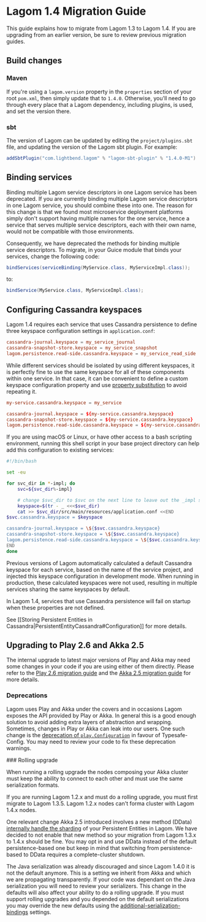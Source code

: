 # Lagom 1.4 Migration Guide

This guide explains how to migrate from Lagom 1.3 to Lagom 1.4. If you are upgrading from an earlier version, be sure to review previous migration guides.

## Build changes

### Maven

If you're using a `lagom.version` property in the `properties` section of your root `pom.xml`, then simply update that to `1.4.0`. Otherwise, you'll need to go through every place that a Lagom dependency, including plugins, is used, and set the version there.

### sbt

The version of Lagom can be updated by editing the `project/plugins.sbt` file, and updating the version of the Lagom sbt plugin. For example:

```scala
addSbtPlugin("com.lightbend.lagom" % "lagom-sbt-plugin" % "1.4.0-M1")
```

## Binding services

Binding multiple Lagom service descriptors in one Lagom service has been deprecated. If you are currently binding multiple Lagom service descriptors in one Lagom service, you should combine these into one. The reason for this change is that we found most microservice deployment platforms simply don't support having multiple names for the one service, hence a service that serves multiple service descriptors, each with their own name, would not be compatible with those environments.

Consequently, we have deprecated the methods for binding multiple service descriptors. To migrate, in your Guice module that binds your services, change the following code:

```java
bindServices(serviceBinding(MyService.class, MyServiceImpl.class));
```

to:

```java
bindService(MyService.class, MyServiceImpl.class);
```

## Configuring Cassandra keyspaces

Lagom 1.4 requires each service that uses Cassandra persistence to define three keyspace configuration settings in `application.conf`:

```conf
cassandra-journal.keyspace = my_service_journal
cassandra-snapshot-store.keyspace = my_service_snapshot
lagom.persistence.read-side.cassandra.keyspace = my_service_read_side
```

While different services should be isolated by using different keyspaces, it is perfectly fine to use the same keyspace for all of these components within one service. In that case, it can be convenient to define a custom keyspace configuration property and use [property substitution](https://github.com/typesafehub/config#factor-out-common-values) to avoid repeating it.

```conf
my-service.cassandra.keyspace = my_service

cassandra-journal.keyspace = ${my-service.cassandra.keyspace}
cassandra-snapshot-store.keyspace = ${my-service.cassandra.keyspace}
lagom.persistence.read-side.cassandra.keyspace = ${my-service.cassandra.keyspace}
```

If you are using macOS or Linux, or have other access to a bash scripting environment, running this shell script in your base project directory can help add this configuration to existing services:

```bash
#!/bin/bash

set -eu

for svc_dir in *-impl; do
    svc=${svc_dir%-impl}

    # change $svc_dir to $svc on the next line to leave out the _impl suffix
    keyspace=$(tr - _ <<<$svc_dir)
    cat >> $svc_dir/src/main/resources/application.conf <<END
$svc.cassandra.keyspace = $keyspace

cassandra-journal.keyspace = \${$svc.cassandra.keyspace}
cassandra-snapshot-store.keyspace = \${$svc.cassandra.keyspace}
lagom.persistence.read-side.cassandra.keyspace = \${$svc.cassandra.keyspace}
END
done
```

Previous versions of Lagom automatically calculated a default Cassandra keyspace for each service, based on the name of the service project, and injected this keyspace configuration in development mode. When running in production, these calculated keyspaces were not used, resulting in multiple services sharing the same keyspaces by default.

In Lagom 1.4, services that use Cassandra persistence will fail on startup when these properties are not defined.

See [[Storing Persistent Entities in Cassandra|PersistentEntityCassandra#Configuration]] for more details.


## Upgrading to Play 2.6 and Akka 2.5

The internal upgrade to latest major versions of Play and Akka may need some changes in your code if you are using either of them directly. Please refer to the [Play 2.6 migration guide](https://www.playframework.com/documentation/2.6.x/Migration26) and the [Akka 2.5 migration guide](http://doc.akka.io/docs/akka/current/scala/project/migration-guide-2.4.x-2.5.x.html) for more details.

### Deprecations

Lagom uses Play and Akka under the covers and in occasions Lagom exposes the API provided by Play or Akka. In general this is a good enough solution to avoid adding extra layers of abstraction and wrapping. Sometimes, changes in Play or Akka can leak into our users. One such change is the [deprecation of `play.Configuration`](https://www.playframework.com/documentation/2.6.x/JavaConfigMigration26) in favour of Typesafe-Config. You may need to review your code to fix these deprecation warnings.

### Rolling upgrade

When running a rolling upgrade the nodes composing your Akka cluster must keep the ability to connect to each other and must use the same serialization formats.

If you are running Lagom 1.2.x and must do a rolling upgrade, you must first migrate to Lagom  1.3.5. Lagom 1.2.x nodes can't forma cluster with Lagom 1.4.x nodes.

One relevant change Akka 2.5 introduced involves a new method (DData) [internally handle the sharding](http://doc.akka.io/docs/akka/current/java/project/migration-guide-2.4.x-2.5.x.html#cluster-sharding-state-store-mode) of your Persistent Entities in Lagom. We have decided to not enable that new method so your migration from Lagom 1.3.x to 1.4.x should be fine. You may opt in and use DData instead of the default persistence-based one but keep in mind that switching from persistence-based to DData requires a complete-cluster shutdown.

The Java serialization was already discouraged and since Lagom 1.4.0 it is not the default anymore. This is a setting we inherit from Akka and which we are propagating transparently. If your code was dependant on the Java serialization you will need to review your serializers. This change in the defaults will also affect your ability to do a rolling upgrade. If you must support rolling upgrades and you depended on the default serializations you may override the new defaults using the [additional-serialization-bindings](http://doc.akka.io/docs/akka/current/scala/project/migration-guide-2.4.x-2.5.x.html#additional-serialization-bindings) settings.
